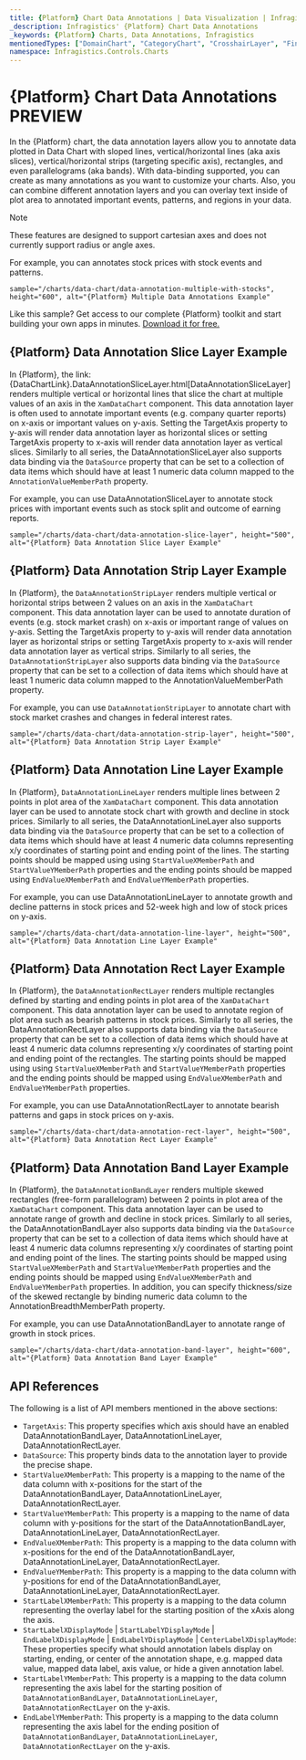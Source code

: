 ```yaml
---
title: {Platform} Chart Data Annotations | Data Visualization | Infragistics
_description: Infragistics' {Platform} Chart Data Annotations
_keywords: {Platform} Charts, Data Annotations, Infragistics
mentionedTypes: ["DomainChart", "CategoryChart", "CrosshairLayer", "FinalValueLayer", "CalloutLayer"]
namespace: Infragistics.Controls.Charts
---
```


# {Platform} Chart Data Annotations <label>PREVIEW</label>

In the {Platform} chart, the data annotation layers allow you to annotate data plotted in Data Chart with sloped lines, vertical/horizontal lines (aka axis slices), vertical/horizontal strips (targeting specific axis), rectangles, and even parallelograms (aka bands). With data-binding supported, you can create as many annotations as you want to customize your charts. Also, you can combine different annotation layers and you can overlay text inside of plot area to annotated important events, patterns, and regions in your data.

> [!Note]
> These features are designed to support cartesian axes and does not currently support radius or angle axes. 

For example, you can annotates stock prices with stock events and patterns.

`sample="/charts/data-chart/data-annotation-multiple-with-stocks", height="600", alt="{Platform} Multiple Data Annotations Example"`

Like this sample? Get access to our complete {Platform} toolkit and start building your own apps in minutes. <a href="{environment:infragisticsBaseUrl}/products/{ProductSpinal}/download">Download it for free.</a>

## {Platform} Data Annotation Slice Layer Example

In {Platform}, the link:{DataChartLink}.DataAnnotationSliceLayer.html[DataAnnotationSliceLayer] renders multiple vertical or horizontal lines that slice the chart at multiple values of an axis in the `XamDataChart` component. This data annotation layer is often used to annotate important events (e.g. company quarter reports) on x-axis or important values on y-axis. Setting the TargetAxis property to y-axis will render data annotation layer as horizontal slices or setting TargetAxis property to x-axis will render data annotation layer as vertical slices. Similarly to all series, the DataAnnotationSliceLayer also supports data binding via the `DataSource` property that can be set to a collection of data items which should have at least 1 numeric data column mapped to the `AnnotationValueMemberPath` property. 

For example, you can use DataAnnotationSliceLayer to annotate stock prices with important events such as stock split and outcome of earning reports.

`sample="/charts/data-chart/data-annotation-slice-layer", height="500", alt="{Platform} Data Annotation Slice Layer Example"`

<div class="divider--half"></div>

## {Platform} Data Annotation Strip Layer Example

In {Platform}, the `DataAnnotationStripLayer` renders multiple vertical or horizontal strips between 2 values on an axis in the `XamDataChart` component. This data annotation layer can be used to annotate duration of events (e.g. stock market crash) on x-axis or important range of values on y-axis. Setting the TargetAxis property to y-axis will render data annotation layer as horizontal strips or setting TargetAxis property to x-axis will render data annotation layer as vertical strips. Similarly to all series, the `DataAnnotationStripLayer` also supports data binding via the `DataSource` property that can be set to a collection of data items which should have at least 1 numeric data column mapped to the AnnotationValueMemberPath property. 

For example, you can use `DataAnnotationStripLayer` to annotate chart with stock market crashes and changes in federal interest rates.

`sample="/charts/data-chart/data-annotation-strip-layer", height="500", alt="{Platform} Data Annotation Strip Layer Example"`

<div class="divider--half"></div>

## {Platform} Data Annotation Line Layer Example

In {Platform}, `DataAnnotationLineLayer` renders multiple lines between 2 points in plot area of the `XamDataChart` component. This data annotation layer can be used to annotate stock chart with growth and decline in stock prices. Similarly to all series, the DataAnnotationLineLayer also supports data binding via the `DataSource` property that can be set to a collection of data items which should have at least 4 numeric data columns representing x/y coordinates of starting point and ending point of the lines. The starting points should be mapped using using `StartValueXMemberPath` and `StartValueYMemberPath` properties and the ending points should be mapped using `EndValueXMemberPath` and `EndValueYMemberPath`  properties.

For example, you can use DataAnnotationLineLayer to annotate growth and decline patterns in stock prices and 52-week high and low of stock prices on y-axis.

`sample="/charts/data-chart/data-annotation-line-layer", height="500", alt="{Platform} Data Annotation Line Layer Example"`

<div class="divider--half"></div>

## {Platform} Data Annotation Rect Layer Example

In {Platform}, the `DataAnnotationRectLayer` renders multiple rectangles defined by starting and ending points in plot area of the `XamDataChart` component. This data annotation layer can be used to annotate region of plot area such as bearish patterns in stock prices. Similarly to all series, the DataAnnotationRectLayer also supports data binding via the `DataSource` property that can be set to a collection of data items which should have at least 4 numeric data columns representing x/y coordinates of starting point and ending point of the rectangles. The starting points should be mapped using using `StartValueXMemberPath` and `StartValueYMemberPath` properties and the ending points should be mapped using `EndValueXMemberPath` and `EndValueYMemberPath` properties.

For example, you can use DataAnnotationRectLayer to annotate bearish patterns and gaps in stock prices on y-axis.

`sample="/charts/data-chart/data-annotation-rect-layer", height="500", alt="{Platform} Data Annotation Rect Layer Example"`

<div class="divider--half"></div>

## {Platform} Data Annotation Band Layer Example

In {Platform}, the `DataAnnotationBandLayer` renders multiple skewed rectangles (free-form parallelogram) between 2 points in plot area of the `XamDataChart` component. This data annotation layer can be used to annotate range of growth and decline in stock prices. Similarly to all series, the DataAnnotationBandLayer also supports data binding via the `DataSource` property that can be set to a collection of data items which should have at least 4 numeric data columns representing x/y coordinates of starting point and ending point of the lines. The starting points should be mapped using `StartValueXMemberPath` and `StartValueYMemberPath` properties and the ending points should be mapped using `EndValueXMemberPath` and `EndValueYMemberPath` properties. In addition, you can specify thickness/size of the skewed rectangle by binding numeric data column to the AnnotationBreadthMemberPath property.

For example, you can use DataAnnotationBandLayer to annotate range of growth in stock prices.

`sample="/charts/data-chart/data-annotation-band-layer", height="600", alt="{Platform} Data Annotation Band Layer Example"`

<div class="divider--half"></div>

## API References

The following is a list of API members mentioned in the above sections:

- `TargetAxis`: This property specifies which axis should have an enabled DataAnnotationBandLayer, DataAnnotationLineLayer, DataAnnotationRectLayer.
- `DataSource`: This property binds data to the annotation layer to provide the precise shape.
- `StartValueXMemberPath`: This property is a mapping to the name of the data column with x-positions for the start of the DataAnnotationBandLayer, DataAnnotationLineLayer, DataAnnotationRectLayer.
- `StartValueYMemberPath`: This property is a mapping to the name of data column with y-positions for the start of the DataAnnotationBandLayer, DataAnnotationLineLayer, DataAnnotationRectLayer.
- `EndValueXMemberPath`: This property is a mapping to the data column with x-positions for the end of the DataAnnotationBandLayer, DataAnnotationLineLayer, DataAnnotationRectLayer.
- `EndValueYMemberPath`: This property is a mapping to the data column with y-positions for end of the DataAnnotationBandLayer, DataAnnotationLineLayer, DataAnnotationRectLayer.
- `StartLabelXMemberPath`: This property is a mapping to the data column representing the overlay label for the starting position of the xAxis along the axis.
- `StartLabelXDisplayMode` | `StartLabelYDisplayMode` | `EndLabelXDisplayMode` | `EndLabelYDisplayMode` | `CenterLabelXDisplayMode`: These properties specify what should annotation labels display on starting, ending, or center of the annotation shape, e.g. mapped data value, mapped data label, axis value, or hide a given annotation label.
- `StartLabelYMemberPath`: This property is a mapping to the data column representing the axis label for the starting position of `DataAnnotationBandLayer`, `DataAnnotationLineLayer`, `DataAnnotationRectLayer` on the y-axis.
- `EndLabelYMemberPath`: This property is a mapping to the data column representing the axis label for the ending position of `DataAnnotationBandLayer`, `DataAnnotationLineLayer`, `DataAnnotationRectLayer` on the y-axis.

